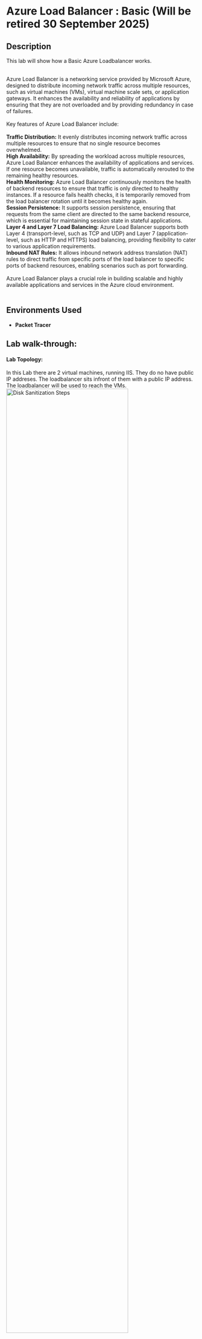 <h1>Azure Load Balancer : Basic (Will be retired 30 September 2025) </h1>

<h2>Description</h2>
This lab will show how a Basic Azure Loadbalancer works.<br/><br />

Azure Load Balancer is a networking service provided by Microsoft Azure, designed to distribute incoming network traffic across multiple resources, such as virtual machines (VMs), virtual machine scale sets, or application gateways. It enhances the availability and reliability of applications by ensuring that they are not overloaded and by providing redundancy in case of failures.
<br /><br />
Key features of Azure Load Balancer include:
<br /><br />
<b>Traffic Distribution:</b> It evenly distributes incoming network traffic across multiple resources to ensure that no single resource becomes overwhelmed.<br />
<b>High Availability:</b> By spreading the workload across multiple resources, Azure Load Balancer enhances the availability of applications and services. If one resource becomes unavailable, traffic is automatically rerouted to the remaining healthy resources.<br />
<b>Health Monitoring:</b> Azure Load Balancer continuously monitors the health of backend resources to ensure that traffic is only directed to healthy instances. If a resource fails health checks, it is temporarily removed from the load balancer rotation until it becomes healthy again.<br />
<b>Session Persistence:</b> It supports session persistence, ensuring that requests from the same client are directed to the same backend resource, which is essential for maintaining session state in stateful applications.<br />
<b>Layer 4 and Layer 7 Load Balancing:</b> Azure Load Balancer supports both Layer 4 (transport-level, such as TCP and UDP) and Layer 7 (application-level, such as HTTP and HTTPS) load balancing, providing flexibility to cater to various application requirements.<br />
<b>Inbound NAT Rules:</b> It allows inbound network address translation (NAT) rules to direct traffic from specific ports of the load balancer to specific ports of backend resources, enabling scenarios such as port forwarding.<br /><br />
Azure Load Balancer plays a crucial role in building scalable and highly available applications and services in the Azure cloud environment.
<br/><br/>

<h2>Environments Used </h2>

- <b>Packet Tracer</b>

<h2>Lab walk-through:</h2>

<p align="center">
<h4>Lab Topology:</h4>
In this Lab there are 2 virtual machines, running IIS. They do no have public IP addreses. The loadbalancer sits infront of them with a public IP address.<br />
The loadbalancer will be used to reach the VMs.
  <br/>
<img src="https://i.imgur.com/fVLWRPj.png" height="80%" width="80%" alt="Disk Sanitization Steps"/>
<br />

<h4> Step 1:</h4>
Deploy 2 virtual machines, in the same subnet and availability set. Install IIS on both virtual machines<br />
<img src="https://i.imgur.com/7HvkWE3.png" height="80%" width="80%" alt="Disk Sanitization Steps"/><br/>
<br />

<h4>Step 2:</h4> 
Create a NSG for the subnet and add an HTTP incoming rule to it.<br />
<img src="https://i.imgur.com/TRiQVFC.png" height="80%" width="80%" alt="Disk Sanitization Steps"/><br/>
<img src="https://i.imgur.com/WICJW4h.png" height="80%" width="80%" alt="Disk Sanitization Steps"/><br/>
<br />

<h4>Step 3:</h4> 
Deploy a Basic Load Balancer resource.<br />
Configure the font-end IP, Backend pools, Heart probes and Loadbalancing rules.<br />
<img src="https://i.imgur.com/6YEIblX.png" height="80%" width="80%" alt="Disk Sanitization Steps"/><br/>
<br />

<h4> Step 4:</h4> 
Verify that the front-end IP has been Configured.<br />
<img src="https://i.imgur.com/z4U11Tk.png" height="80%" width="80%" alt="Disk Sanitization Steps"/><br/>
<br />

<h4> Step 5:</h4> 
Go onto the front-end IP.<br />
<img src="https://i.imgur.com/PXvgi1M.png" height="80%" width="80%" alt="Disk Sanitization Steps"/><br/>
As can be seen the Loadbalancr is able to direct you to both Virtual machines.<br />
<img src="https://i.imgur.com/DpqdtdY.png" height="80%" width="80%" alt="Disk Sanitization Steps"/><br/>
<img src="https://i.imgur.com/SGdlSJm.png" height="80%" width="80%" alt="Disk Sanitization Steps"/><br/>
<br />
